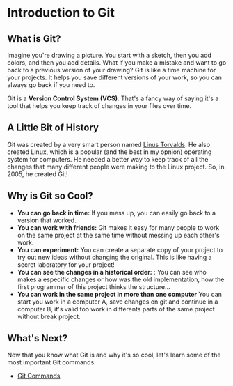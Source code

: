 # Introduction to Git

## What is Git?

Imagine you're drawing a picture. You start with a sketch, then you add colors, and then you add details. What if you make a mistake and want to go back to a previous version of your drawing? Git is like a time machine for your projects. It helps you save different versions of your work, so you can always go back if you need to.

Git is a **Version Control System (VCS)**. That's a fancy way of saying it's a tool that helps you keep track of changes in your files over time.

## A Little Bit of History

Git was created by a very smart person named [Linus Torvalds](https://github.com/torvalds). He also created Linux, which is a popular (and the best in my opnion) operating system for computers. He needed a better way to keep track of all the changes that many different people were making to the Linux project. So, in 2005, he created Git!

## Why is Git so Cool?

*   **You can go back in time:** If you mess up, you can easily go back to a version that worked.
*   **You can work with friends:** Git makes it easy for many people to work on the same project at the same time without messing up each other's work.
*   **You can experiment:** You can create a separate copy of your project to try out new ideas without changing the original. This is like having a secret laboratory for your project!
*   **You can see the changes in a historical order:** : You can see who makes a especific changes or how was the old implementation, how the first programmer of this project thinks the structure...
*   **You can work in the same project in more than one computer** You can start you work in a computer A, save changes on git and continue in a computer B, it's valid too work in differents parts of the same project without break project.

## What's Next?

Now that you know what Git is and why it's so cool, let's learn some of the most important Git commands.

*   [Git Commands](./COMMANDS.md)
